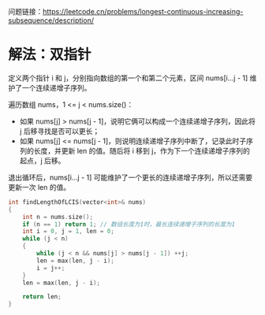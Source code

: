 问题链接：https://leetcode.cn/problems/longest-continuous-increasing-subsequence/description/

# 解法：双指针

定义两个指针 i 和 j，分别指向数组的第一个和第二个元素，区间 nums[i...j - 1] 维护了一个连续递增子序列。

遍历数组 nums，1 <= j < nums.size()：
- 如果 nums[j] > nums[j - 1]，说明它俩可以构成一个连续递增子序列，因此将 j 后移寻找是否可以更长；
- 如果 nums[j] <= nums[j - 1]，则说明连续递增子序列中断了，记录此时子序列的长度，并更新 len 的值。随后将 i 移到 j，作为下一个连续递增子序列的起点，j 后移。

退出循环后，nums[i...j - 1] 可能维护了一个更长的连续递增子序列，所以还需要更新一次 len 的值。

```cpp
int findLengthOfLCIS(vector<int>& nums)
{
    int n = nums.size();
    if (n == 1) return 1; // 数组长度为1时，最长连续递增子序列的长度为1
    int i = 0, j = 1, len = 0;
    while (j < n)
    {
        while (j < n && nums[j] > nums[j - 1]) ++j;
        len = max(len, j - i);
        i = j++;
    }
    len = max(len, j - i);

    return len;
}
```
